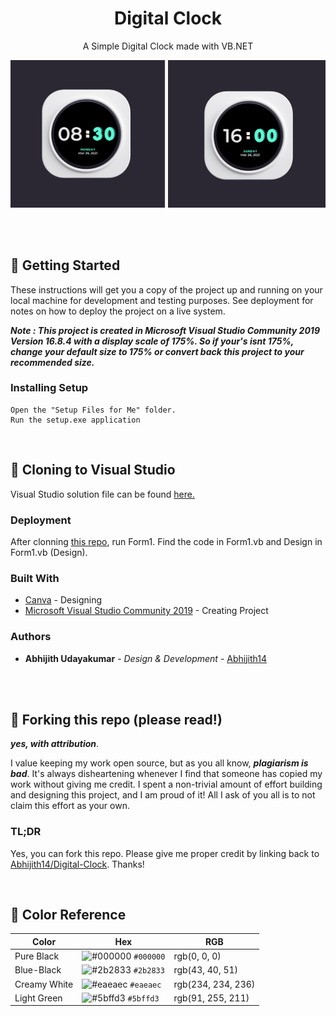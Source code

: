 <h1 align="center">
  Digital Clock
</h1>
<p align="center">
  A Simple Digital Clock made with VB.NET
</p>

![demo](https://raw.githubusercontent.com/Abhijith14/Digital-Clock/master/readme_assets/project.png)

<br>
<br>


## 📕 Getting Started

These instructions will get you a copy of the project up and running on your local machine for development and testing purposes. See deployment for notes on how to deploy the project on a live system.

_**Note : This project is created in Microsoft Visual Studio Community 2019 Version 16.8.4 with a display scale of 175%. So if your's isnt 175%, change your default size to 175% or convert back this project to your recommended size.**_

### Installing Setup


```
Open the "Setup Files for Me" folder.
Run the setup.exe application
```

<br>

## 🔧 Cloning to Visual Studio

Visual Studio solution file can be found [here.](https://github.com/Abhijith14/Digital-Clock/tree/master/Project/Digital%20Clock)


### Deployment

After clonning [this repo](https://github.com/Abhijith14/Digital-Clock), run Form1. Find the code in Form1.vb and Design in Form1.vb (Design).

### Built With

* [Canva](https://www.canva.com/) - Designing
* [Microsoft Visual Studio Community 2019](https://visualstudio.microsoft.com/downloads/) - Creating Project


### Authors

* **Abhijith Udayakumar** - *Design & Development* - [Abhijith14](https://github.com/Abhijith14)

<br>
<br>

## 🚨 Forking this repo (please read!)

_**yes, with attribution**_.

I value keeping my work open source, but as you all know, _**plagiarism is bad**_. It's always disheartening whenever I find that someone has copied my work without giving me credit. I spent a non-trivial amount of effort building and designing this project, and I am proud of it! All I ask of you all is to not claim this effort as your own.


### TL;DR

Yes, you can fork this repo. Please give me proper credit by linking back to [Abhijith14/Digital-Clock](https://github.com/Abhijith14/Digital-Clock). Thanks!

<br>

## 🎨 Color Reference

| Color          | Hex                                                                | RGB		                 |
| -------------- | ------------------------------------------------------------------ |	---------------------- |
| Pure Black     | ![#000000](https://via.placeholder.com/10/000000?text=+) `#000000` |	rgb(0, 0, 0)	         |
| Blue-Black     | ![#2b2833](https://via.placeholder.com/10/2b2833?text=+) `#2b2833` |	rgb(43, 40, 51)        |
| Creamy White   | ![#eaeaec](https://via.placeholder.com/10/eaeaec?text=+) `#eaeaec` |	rgb(234, 234, 236)     |
| Light Green    | ![#5bffd3](https://via.placeholder.com/10/5bffd3?text=+) `#5bffd3` |	rgb(91, 255, 211)      |